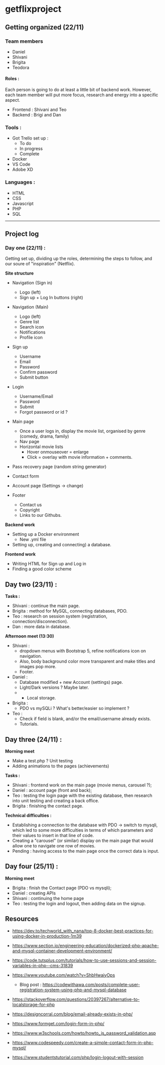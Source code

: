 # getflixproject

## Getting organized (22/11)

### Team members

- Daniel
- Shivani
- Brigita
- Teodora

#### Roles :
Each person is going to do at least a little bit of backend work. However, each team member will put more focus, research and energy into a specific aspect.

- Frontend : Shivani and Teo
- Backend : Brigi and Dan

### Tools :

- Got Trello set up : 
    - To do
    - In progress
    - Complete
- Docker
- VS Code
- Adobe XD

### Languages :
- HTML
- CSS
- Javascript
- PHP
- SQL

---

## Project log

### Day one (22/11) :

Getting set up, dividing up the roles, determining the steps to follow, and our soure of "inspiration" (Netflix).

**Site structure**
- Navigation (Sign in)
    - Logo (left)
    - Sign up + Log In buttons (right)
- Navigation (Main)
    - Logo (left)
    - Genre list
    - Search icon
    - Notifications
    - Profile icon
- Sign up
    - Username
    - Email
    - Password
    - Confirm password
    - Submit button
- Login
    - Username/Email
    - Password
    - Submit
    - Forgot password or id ?
- Main page
    - Once a user logs in, display the movie list, organised by genre (comedy, drama, family)
    - Nav page
    - Horizontal movie lists
        - Hover onmouseover = enlarge
        - Click = overlay with movie information + comments.
- Pass recovery page (random string generator)
- Contact form

- Account page (Settings -> change)
- Footer
    - Contact us
    - Copyright
    - Links to our Githubs.

**Backend work**
- Setting up a Docker environment
    - New .yml file
- Setting up, creating and connecting) a database.

**Frontend work**
- Writing HTML for Sign up and Log in
- Finding a good color scheme

## Day two (23/11) :

**Tasks :**

- Shivani : continue the main page.
- Brigita : method for MySQL, connecting databases, PDO.
- Teo : research on session system (registration, connection/disconnection).
- Dan : more data in database.

**Afternoon meet (13:30)**
- Shivani : 
    - dropdown menus with Bootstrap 5, refine notifications icon on navigation. 
    - Also, body background color more transparent and make titles and images pop more.
    - Footer.
- Daniel : 
    - Database modified + new Account (settings) page. 
    - Light/Dark versions ? Maybe later. 
    - + Local storage.
- Brigita : 
    - PDO vs mySQLi ? What's better/easier so implement ? 
- Teo :
    - Check if field is blank, and/or the email/username already exists. 
    - Tutorials.

## Day three (24/11) :

**Morning meet**
- Make a test.php ? Unit testing
- Adding animations to the pages (achievements)

**Tasks :**
- Shivani : frontend work on the main page (movie menus, carousel ?);
- Daniel : account page (front and back);
- Teo : testing the login page with the existing database, then research into unit testing and creating a back office.
- Brigita : finishing the contact page.

**Technical difficulties :**
- Establishing a connection to the database with PDO -> switch to mysqli, which led to some more difficulties in terms of which parameters and their values to insert in that line of code.
- Creating a "carousel" (or similar) display on the main page that would allow one to navigate one row of movies.
- Pending : having access to the main page once the correct data is input.

## Day four (25/11) :

**Morning meet**
- Brigita : finish the Contact page (PDO vs mysqli);
- Daniel : creating APIs
- Shivani : continuing the home page
- Teo : testing the login and logout, then adding data on the signup.


## Resources
- https://dev.to/techworld_with_nana/top-8-docker-best-practices-for-using-docker-in-production-1m39
- https://www.section.io/engineering-education/dockerized-php-apache-and-mysql-container-development-environment/

- https://code.tutsplus.com/tutorials/how-to-use-sessions-and-session-variables-in-php--cms-31839
- https://www.youtube.com/watch?v=ShbHwaiyOps
    - Blog post : https://codewithawa.com/posts/complete-user-registration-system-using-php-and-mysql-database
- https://stackoverflow.com/questions/20397267/alternative-to-localstorage-for-php
- https://designcorral.com/blog/email-already-exists-in-php/
- https://www.formget.com/login-form-in-php/

- https://www.w3schools.com/howto/howto_js_password_validation.asp
- https://www.codespeedy.com/create-a-simple-contact-form-in-php-mysql/

- https://www.studentstutorial.com/php/login-logout-with-session
